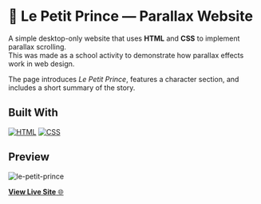 # 🌹 Le Petit Prince — Parallax Website

A simple desktop-only website that uses **HTML** and **CSS** to implement parallax scrolling.  
This was made as a school activity to demonstrate how parallax effects work in web design.

The page introduces *Le Petit Prince*, features a character section, and includes a short summary of the story.

## Built With

[![HTML](https://img.shields.io/badge/HTML-%23E34F26.svg?logo=html5&logoColor=white)](#)
[![CSS](https://img.shields.io/badge/CSS-1572B6?logo=css3&logoColor=fff)](#)


## Preview

![le-petit-prince](https://github.com/user-attachments/assets/80c54753-5402-439d-9762-352366a97900)

[**View Live Site** 🌐](https://russelhanapi.github.io/le-petit-prince)



